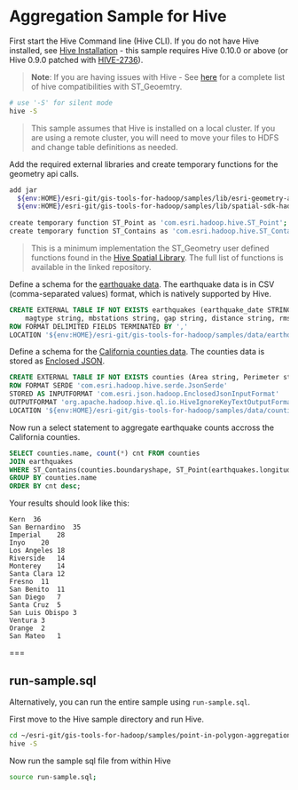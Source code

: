 # Aggregation Sample for Hive

First start the Hive Command line (Hive CLI).  If you do not have Hive installed, see [Hive Installation](https://cwiki.apache.org/confluence/display/Hive/GettingStarted#GettingStarted-InstallationandConfiguration) - this sample requires Hive 0.10.0 or above (or Hive 0.9.0 patched with [HIVE-2736](https://issues.apache.org/jira/browse/HIVE-2736)). 

> **Note**: If you are having issues with Hive - See [here](https://github.com/Esri/spatial-framework-for-hadoop/wiki/ST_Geometry-for-Hive-Compatibility-with-Hive-Versions) for a complete list of hive compatibilities with ST_Geoemtry.

```bash
# use '-S' for silent mode
hive -S
```

> This sample assumes that Hive is installed on a local cluster.  If you are using a remote cluster, you will need to move your files to HDFS and change table definitions as needed.

Add the required external libraries and create temporary functions for the geometry api calls.
```bash
add jar
  ${env:HOME}/esri-git/gis-tools-for-hadoop/samples/lib/esri-geometry-api.jar
  ${env:HOME}/esri-git/gis-tools-for-hadoop/samples/lib/spatial-sdk-hadoop.jar
  
create temporary function ST_Point as 'com.esri.hadoop.hive.ST_Point';
create temporary function ST_Contains as 'com.esri.hadoop.hive.ST_Contains';
```

> This is a minimum implementation the ST_Geometry user defined functions found in the [Hive Spatial Library](https://github.com/Esri/spatial-framework-for-hadoop/wiki/Hive-Spatial).  The full list of functions is available in the linked repository.

Define a schema for the [earthquake data](https://github.com/Esri/gis-tools-for-hadoop/tree/master/samples/data/earthquake-data).  The earthquake data is in CSV (comma-separated values) format, which is natively supported by Hive.

```sql
CREATE EXTERNAL TABLE IF NOT EXISTS earthquakes (earthquake_date STRING, latitude DOUBLE, longitude DOUBLE, depth DOUBLE, magnitude DOUBLE,
    magtype string, mbstations string, gap string, distance string, rms string, source string, eventid string)
ROW FORMAT DELIMITED FIELDS TERMINATED BY ','
LOCATION '${env:HOME}/esri-git/gis-tools-for-hadoop/samples/data/earthquake-data';
```

Define a schema for the [California counties data](https://github.com/Esri/gis-tools-for-hadoop/tree/master/samples/data/counties-data).  The counties data is stored as [Enclosed JSON](https://github.com/Esri/spatial-framework-for-hadoop/wiki/JSON-Formats).  

```sql
CREATE EXTERNAL TABLE IF NOT EXISTS counties (Area string, Perimeter string, State string, County string, Name string, BoundaryShape binary)                                         
ROW FORMAT SERDE 'com.esri.hadoop.hive.serde.JsonSerde'              
STORED AS INPUTFORMAT 'com.esri.json.hadoop.EnclosedJsonInputFormat'
OUTPUTFORMAT 'org.apache.hadoop.hive.ql.io.HiveIgnoreKeyTextOutputFormat'
LOCATION '${env:HOME}/esri-git/gis-tools-for-hadoop/samples/data/counties-data'; 
```

Now run a select statement to aggregate earthquake counts accross the California counties.

```sql
SELECT counties.name, count(*) cnt FROM counties
JOIN earthquakes
WHERE ST_Contains(counties.boundaryshape, ST_Point(earthquakes.longitude, earthquakes.latitude))
GROUP BY counties.name
ORDER BY cnt desc;
```

Your results should look like this:

```
Kern  36
San Bernardino	35
Imperial	28
Inyo	20
Los Angeles	18
Riverside	14
Monterey	14
Santa Clara	12
Fresno	11
San Benito	11
San Diego	7
Santa Cruz	5
San Luis Obispo	3
Ventura	3
Orange	2
San Mateo	1
```

===

## run-sample.sql

Alternatively, you can run the entire sample using `run-sample.sql`.

First move to the Hive sample directory and run Hive.

```bash
cd ~/esri-git/gis-tools-for-hadoop/samples/point-in-polygon-aggregation-hive/cmd
hive -S
```

Now run the sample sql file from within Hive

```bash
source run-sample.sql;
```
